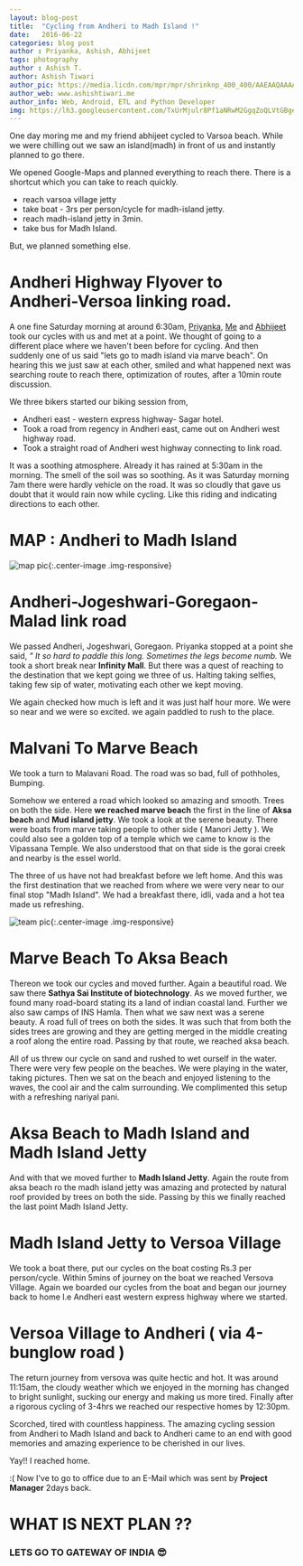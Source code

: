 ```yaml
---
layout: blog-post
title:  "Cycling from Andheri to Madh Island !"
date:   2016-06-22
categories: blog post
author : Priyanka, Ashish, Abhijeet
tags: photography
author : Ashish T.
author: Ashish Tiwari
author_pic: https://media.licdn.com/mpr/mpr/shrinknp_400_400/AAEAAQAAAAAAAArKAAAAJDI4ODViNjRjLTE4Y2EtNGMwOC04ZjBlLTM1NmY4YzQ4Y2E2Mg.jpg
author_web: www.ashishtiwari.me
author_info: Web, Android, ETL and Python Developer
img: https://lh3.googleusercontent.com/TxUrMjulr8Pf1aNRwM2GgqZoQLVtGBge5stLcO4Vg6_tZJtlBl1dUEE_pMA2m9OMPlnWo9itig=w1280-h800-rw-no
---
```


One day moring me and my friend abhijeet cycled to Varsoa beach. While we were chilling out we saw an island(madh) in front of us and instantly planned to go there.

We opened Google-Maps and planned everything to reach there. There is a shortcut which you can take to reach quickly.

* reach varsoa village jetty
* take boat - 3rs per person/cycle for madh-island jetty.
* reach madh-island jetty in 3min.
* take bus for Madh Island.

But, we planned something else.

# Andheri Highway Flyover to Andheri-Versoa linking road.

A one fine Saturday morning at around 6:30am,  [Priyanka](/), [Me](http://www.ashishtiwari.me/) and [Abhijeet](https://www.facebook.com/abhijeet.ydv) took our cycles with us and met at a point. We thought of going to a different place where we haven't been before for cycling. And then suddenly one of us  said "lets go to madh island via marve beach". On hearing this we just saw at each other, smiled and what happened next was searching route to reach there, optimization of routes, after a 10min route discussion.

We three bikers started our biking session from,

* Andheri east - western express highway- Sagar hotel.
* Took a road from regency in Andheri east, came out on Andheri west highway road.
* Took a straight road of Andheri west highway connecting to link road.

It was a soothing atmosphere. Already it has rained at 5:30am in the morning. The smell of the soil was so soothing. As it was Saturday morning 7am there were hardly vehicle on the road. It was so cloudly that gave us doubt that it would rain now while cycling. Like this riding and indicating directions to each other.

# MAP : Andheri to Madh Island
![map pic](https://lh3.googleusercontent.com/xngnHvXFtgnjZwEULjmxnuGFlj4b8AwbiU3hRaXOUac7EM7nkM_xd7CaSLknmWqb5uqzzd78pA=w1280-h800-rw-no){:.center-image .img-responsive}


# Andheri-Jogeshwari-Goregaon-Malad link road

We passed Andheri, Jogeshwari, Goregaon.
Priyanka stopped at a point she said, *"
It so hard to paddle this long. Sometimes the legs become numb.* We took a short break near **Infinity Mall**. But there was a quest of reaching to the destination that we kept going we three of us. Halting taking selfies, taking few sip of water, motivating each other we kept moving.  

We again checked how much is left and it was just half hour more. We were so near and we were so excited. we again paddled to rush to the place.

# Malvani To Marve Beach
We took a turn to Malavani Road. The road was so bad, full of pothholes, Bumping.

Somehow we entered a road which looked so amazing and smooth. Trees on both the side. Here **we reached marve beach** the first in the line of **Aksa beach** and **Mud island jetty**. We took a look at the serene beauty. There were boats from marve taking people to other side ( Manori Jetty ). We could also see a golden top of a temple which we came to know is the Vipassana Temple. We also understood that on that side is the gorai creek and nearby is the essel world.

The three of us have not had breakfast before we left home. And this was the first destination that we reached from where we were very near to our final stop "Madh Island". We had a breakfast there, idli, vada and a hot tea made us refreshing.

![team pic](https://lh3.googleusercontent.com/TxUrMjulr8Pf1aNRwM2GgqZoQLVtGBge5stLcO4Vg6_tZJtlBl1dUEE_pMA2m9OMPlnWo9itig=w1280-h800-rw-no){:.center-image .img-responsive}

# Marve Beach To Aksa Beach
Thereon we took our cycles and moved further. Again a beautiful road. We saw there **Sathya Sai Institute of biotechnology**. As we moved further, we found many road-board stating its a land of indian coastal land. Further we also saw camps of INS Hamla.
Then what we saw next was a serene beauty. A road full of trees on both the sides. It was such that from both the sides trees are growing and they are getting merged in the middle creating a roof along the entire road. Passing by that route, we reached aksa beach.

All of us threw our cycle on sand and rushed to wet ourself in the water. There were very few people on the beaches.  We were playing in the water, taking pictures. Then we sat on the beach and enjoyed listening to the waves, the cool air and the calm surrounding. We complimented this setup with a refreshing nariyal pani.

# Aksa Beach to Madh Island and Madh Island Jetty
And with that we moved further to **Madh Island Jetty**. Again the route from aksa beach ro the madh island jetty was amazing and protected by natural roof provided by trees on both the side. Passing by this we finally reached the last point Madh Island Jetty.

# Madh Island Jetty to Versoa Village
We took a boat there, put our cycles on the boat costing Rs.3 per person/cycle. Within 5mins of journey on the boat we reached Versova Village. Again we boarded our cycles from the boat and began our journey back to home I.e Andheri east western express highway where we started.

# Versoa Village to Andheri ( via 4-bunglow road )
The return journey from versova was quite hectic and hot. It was around 11:15am, the cloudy weather which we enjoyed in the morning has changed to bright sunlight, sucking our energy and making us more tired.
Finally after a rigorous cycling of 3-4hrs we reached our respective homes by 12:30pm.

Scorched, tired with countless happiness. The amazing cycling session from Andheri to Madh Island and back to Andheri came to an end with good memories and amazing experience to be cherished in our lives.


Yay!! I reached home.

:( Now I've to go to office due to an E-Mail which was sent by **Project Manager** 2days back.

# WHAT IS NEXT PLAN ??

### LETS GO TO GATEWAY OF INDIA 😎
